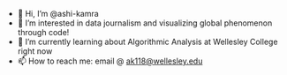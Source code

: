 - 👋 Hi, I’m @ashi-kamra
- 👀 I’m interested in data journalism and visualizing global phenomenon through code!
- 🌱 I’m currently learning about Algorithmic Analysis at Wellesley College right now
- 📫 How to reach me: email @ ak118@wellesley.edu

<!---
ashi-kamra/ashi-kamra is a ✨ special ✨ repository because its `README.md` (this file) appears on your GitHub profile.
You can click the Preview link to take a look at your changes.
--->
